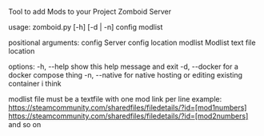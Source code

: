 Tool to add Mods to your Project Zomboid Server

usage: zomboid.py [-h] [-d | -n] config modlist

positional arguments:
  config        Server config location
  modlist       Modlist text file location

options:
  -h, --help    show this help message and exit
  -d, --docker  for a docker compose thing 
  -n, --native  for native hosting or editing existing container i think 

modlist file must be a textfile with one mod link per line
example: 
https://steamcommunity.com/sharedfiles/filedetails/?id=[mod1numbers]
https://steamcommunity.com/sharedfiles/filedetails/?id=[mod2numbers]
and so on
